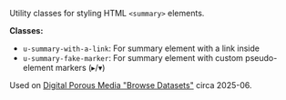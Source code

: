 Utility classes for styling HTML `<summary>` elements.

**Classes:**
- `u-summary-with-a-link`: For summary element with a link inside
- `u-summary-fake-marker`: For summary element with custom pseudo-element markers (▸/▾)

Used on [Digital Porous Media "Browse Datasets"](https://pprd.digitalrocks.tacc.utexas.edu/datasets/317/#project-files) circa 2025-06.
